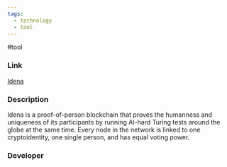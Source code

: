 ```yaml
---
tags:
  - technology
  - tool
---
```

#tool

### Link

[Idena](https://www.idena.io/)

### Description

Idena is a proof-of-person blockchain that proves the humanness and uniqueness of its participants by running AI-hard Turing tests around the globe at the same time. Every node in the network is linked to one cryptoidentity, one single person, and has equal voting power.

### Developer


